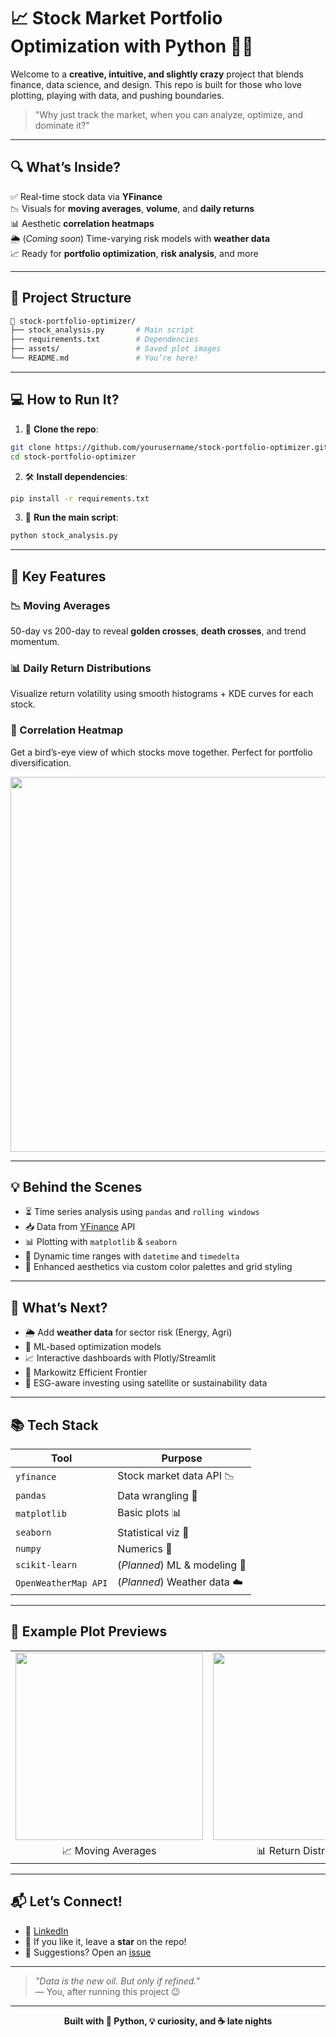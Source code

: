 # 📈 Stock Market Portfolio Optimization with Python 🧠💸

Welcome to a **creative, intuitive, and slightly crazy** project that blends finance, data science, and design. This repo is built for those who love plotting, playing with data, and pushing boundaries.

> "Why just track the market, when you can analyze, optimize, and dominate it?"

---

## 🔍 What’s Inside?

✅ Real-time stock data via **YFinance**  
📉 Visuals for **moving averages**, **volume**, and **daily returns**  
📊 Aesthetic **correlation heatmaps**  
🌦️ (*Coming soon*) Time-varying risk models with **weather data**  
📈 Ready for **portfolio optimization**, **risk analysis**, and more  

---

## 📁 Project Structure

```bash
📂 stock-portfolio-optimizer/
├── stock_analysis.py       # Main script
├── requirements.txt        # Dependencies
├── assets/                 # Saved plot images
└── README.md               # You’re here!
```

---

## 💻 How to Run It?

1. 🧬 **Clone the repo**:
```bash
git clone https://github.com/yourusername/stock-portfolio-optimizer.git
cd stock-portfolio-optimizer
```

2. 🛠️ **Install dependencies**:
```bash
pip install -r requirements.txt
```

3. 🚀 **Run the main script**:
```bash
python stock_analysis.py
```

---

## 🎯 Key Features

### 📉 Moving Averages

50-day vs 200-day to reveal **golden crosses**, **death crosses**, and trend momentum.

### 📊 Daily Return Distributions

Visualize return volatility using smooth histograms + KDE curves for each stock.

### 🔗 Correlation Heatmap

Get a bird’s-eye view of which stocks move together. Perfect for portfolio diversification.

<p align="center">
  <img src="assets/correlation_matrix_sample.png" width="600" />
</p>

---

## 💡 Behind the Scenes

- ⏳ Time series analysis using `pandas` and `rolling windows`
- 📥 Data from [YFinance](https://pypi.org/project/yfinance/) API
- 📊 Plotting with `matplotlib` & `seaborn`
- 📅 Dynamic time ranges with `datetime` and `timedelta`
- 🎨 Enhanced aesthetics via custom color palettes and grid styling

---

## 🔮 What’s Next?

- 🌦️ Add **weather data** for sector risk (Energy, Agri)
- 🤖 ML-based optimization models
- 📈 Interactive dashboards with Plotly/Streamlit
- 🧮 Markowitz Efficient Frontier
- 🌱 ESG-aware investing using satellite or sustainability data

---

## 📚 Tech Stack

| Tool         | Purpose                  |
|--------------|---------------------------|
| `yfinance`   | Stock market data API 📉  |
| `pandas`     | Data wrangling 🧹         |
| `matplotlib` | Basic plots 📊            |
| `seaborn`    | Statistical viz 🎨        |
| `numpy`      | Numerics 🧠               |
| `scikit-learn` | (*Planned*) ML & modeling 🤖 |
| `OpenWeatherMap API` | (*Planned*) Weather data ☁️ |

---

## 💬 Example Plot Previews

<table>
<tr>
<td><img src="assets/moving_average_sample.png" width="300"/></td>
<td><img src="assets/return_dist_sample.png" width="300"/></td>
</tr>
<tr>
<td align="center">📈 Moving Averages</td>
<td align="center">📊 Return Distribution</td>
</tr>
</table>

---

## 📬 Let’s Connect!

- 🔗 [LinkedIn](https://www.linkedin.com/in/priyanshu-sethi-bitsh/)
- 🌟 If you like it, leave a **star** on the repo!
- 👀 Suggestions? Open an [issue](https://github.com/yourusername/stock-portfolio-optimizer/issues)

---

> _"Data is the new oil. But only if refined."_  
> — You, after running this project 😉

---

<p align="center"><b>Built with 🐍 Python, 💡 curiosity, and ☕ late nights</b></p>

